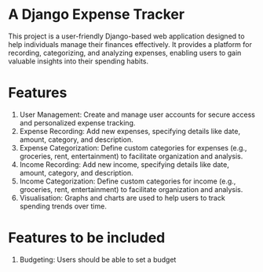 # A Django Expense Tracker

This project is a user-friendly Django-based web application designed to help individuals manage their finances effectively. 
It provides a platform for recording, categorizing, and analyzing expenses, enabling users to gain valuable insights into their spending habits.

# Features
1. User Management: Create and manage user accounts for secure access and personalized expense tracking.
2. Expense Recording: Add new expenses, specifying details like date, amount, category, and description.
3. Expense Categorization: Define custom categories for expenses (e.g., groceries, rent, entertainment) to facilitate organization and analysis.
4. Income Recording: Add new income, specifying details like date, amount, category, and description.
5. Income Categorization: Define custom categories for income (e.g., groceries, rent, entertainment) to facilitate organization and analysis.
6. Visualisation: Graphs and charts are used to help users to track spending trends over time.

# Features to be included 
1. Budgeting: Users should be able to set a budget 

